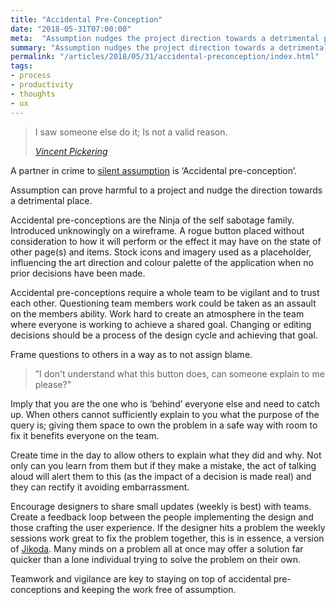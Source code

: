 ```yaml
---
title: "Accidental Pre-Conception"
date: "2018-05-31T07:00:00"
meta:  "Assumption nudges the project direction towards a detrimental place"
summary: "Assumption nudges the project direction towards a detrimental place"
permalink: "/articles/2018/05/31/accidental-preconception/index.html"
tags:
- process
- productivity
- thoughts
- ux
---
```


<blockquote>
    <p>I saw someone else do it; Is not a valid reason.</p>
    <footer>
       <cite><a href="https://vincentp.me">Vincent Pickering</a></cite>
    </footer>
</blockquote>

A partner in crime to [silent assumption](/blog/silent-assumption) is ‘Accidental pre-conception’.

Assumption can prove harmful to a project and nudge the direction towards a detrimental place.

Accidental pre-conceptions are the Ninja of the self sabotage family. Introduced unknowingly on a wireframe. A rogue button placed without consideration to how it will perform or the effect it may have on the state of other page(s) and items. Stock icons and imagery used as a placeholder, influencing the art direction and colour palette of the application when no prior decisions have been made.

Accidental pre-conceptions require a whole team to be vigilant and to trust each other. Questioning team members work could be taken as an assault on the members ability. Work hard to create an atmosphere in the team where everyone is working to achieve a shared goal. Changing or editing decisions should be a process of the design cycle and achieving that goal.

Frame questions to others in a way as to not assign blame.

> ”I don't understand what this button does, can someone explain to me please?"

Imply that you are the one who is ‘behind’ everyone else and need to catch up. When others cannot sufficiently explain to you what the purpose of the query is; giving them space to own the problem in a safe way with room to fix it benefits everyone on the team.

Create time in the day to allow others to explain what they did and why. Not only can you learn from them but if they make a mistake, the act of talking aloud will alert them to this (as the impact of a decision is made real) and they can rectify it avoiding embarrassment.

Encourage designers to share small updates (weekly is best) with teams. Create a feedback loop between the people implementing the design and those crafting the user experience. If the designer hits a problem the weekly sessions work great to fix the problem together, this is in essence, a version of [Jikoda](https://www.toyota-global.com/company/vision_philosophy/toyota_production_system/jidoka.html). Many minds on a problem all at once may offer a solution far quicker than a lone individual trying to solve the problem on their own.

Teamwork and vigilance are key to staying on top of accidental pre-conceptions and keeping the work free of assumption.
